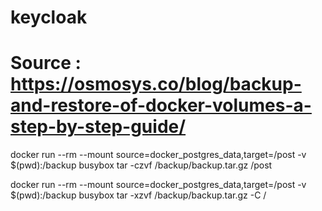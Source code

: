 # keycloak

# Source : https://osmosys.co/blog/backup-and-restore-of-docker-volumes-a-step-by-step-guide/

docker run --rm --mount source=docker_postgres_data,target=/post -v $(pwd):/backup busybox tar -czvf /backup/backup.tar.gz /post

docker run --rm --mount source=docker_postgres_data,target=/post -v $(pwd):/backup busybox tar -xzvf /backup/backup.tar.gz -C /
